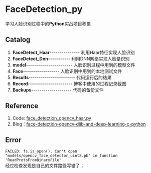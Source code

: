 # FaceDetection_py
学习人脸识别过程中的**Python**实战项目积累
## Catalog

1. **FaceDetect_Haar**--------------- 利用Haar特征实现人脸识别
2. **FaceDetect_Dnn**----------- 利用DNN网络实现人脸是识别
3. **model**----------------------- 人脸识别过程中用到的模型文件  
4. **Face**------------------ 人脸识别中用到的本地测试文件
4. **Results**----------------------- 代码运行后的结果 
5. **Record**---------------------- 博客中使用的过程记录截图 
6. **Backups**-------------------- 代码的备份文件

## Reference   
1. Code: [face_detection_opencv_haar.py](https://github.com/spmallick/learnopencv/blob/master/FaceDetectionComparison/face_detection_opencv_haar.py
)  
2. Blog：[face-detection-opencv-dlib-and-deep-learning-c-python](https://www.learnopencv.com/face-detection-opencv-dlib-and-deep-learning-c-python/) 

## Error
`FAILED: fs.is_open(). Can't open "models/opencv_face_detector_uint8.pb" in function 'ReadProtoFromBinaryFile'`  
经过检查发现是自己的文件路径写错了；
            